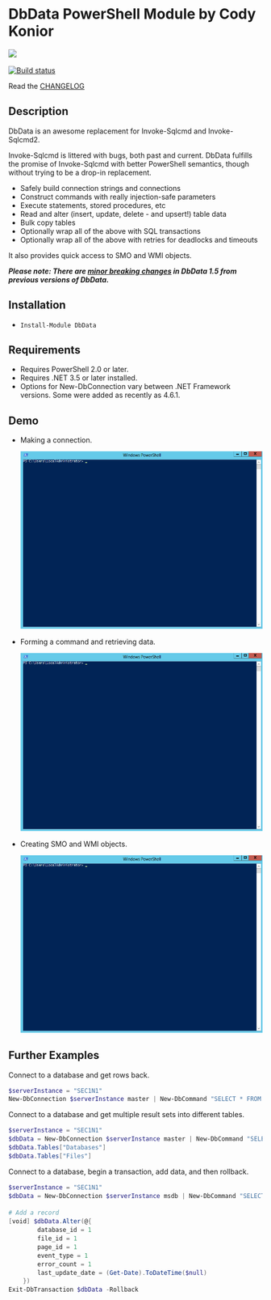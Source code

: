 # DbData PowerShell Module by Cody Konior

![][1]

[![Build status](https://ci.appveyor.com/api/projects/status/oefdf90a75hqsk69?svg=true)](https://ci.appveyor.com/project/codykonior/dbdata)

Read the [CHANGELOG][3]

## Description

DbData is an awesome replacement for Invoke-Sqlcmd and Invoke-Sqlcmd2.

Invoke-Sqlcmd is littered with bugs, both past and current. DbData fulfills
the promise of Invoke-Sqlcmd with better PowerShell semantics, though without
trying to be a drop-in replacement.

- Safely build connection strings and connections
- Construct commands with really injection-safe parameters
- Execute statements, stored procedures, etc
- Read and alter (insert, update, delete - and upsert!) table data
- Bulk copy tables
- Optionally wrap all of the above with SQL transactions
- Optionally wrap all of the above with retries for deadlocks and timeouts

It also provides quick access to SMO and WMI objects.

___Please note: There are [minor breaking changes][3] in DbData 1.5 from previous versions of DbData.___

## Installation

- `Install-Module DbData`

## Requirements

- Requires PowerShell 2.0 or later.
- Requires .NET 3.5 or later installed.
- Options for New-DbConnection vary between .NET Framework versions. Some
were added as recently as 4.6.1.

## Demo

- Making a connection.

  ![DbData makes a connection][21]

- Forming a command and retrieving data.

  ![DbData runs a query][22]

- Creating SMO and WMI objects.

  ![DbData connects over SMO and WMI][23]

## Further Examples

Connect to a database and get rows back.

``` powershell
$serverInstance = "SEC1N1"
New-DbConnection $serverInstance master | New-DbCommand "SELECT * FROM sys.master_files;" | Get-DbData
```

Connect to a database and get multiple result sets into different tables.

``` powershell
$serverInstance = "SEC1N1"
$dbData = New-DbConnection $serverInstance master | New-DbCommand "SELECT * FROM sys.databases; SELECT * FROM sys.master_files;" | Get-DbData -TableMapping "Databases", "Files" -As DataSet
$dbData.Tables["Databases"]
$dbData.Tables["Files"]
```

Connect to a database, begin a transaction, add data, and then rollback.

``` powershell
$serverInstance = "SEC1N1"
$dbData = New-DbConnection $serverInstance msdb | New-DbCommand "SELECT * FROM dbo.suspect_pages;" | Enter-DbTransaction -PassThru | Get-DbData -As DataTables

# Add a record
[void] $dbData.Alter(@{
        database_id = 1
        file_id = 1
        page_id = 1
        event_type = 1
        error_count = 1
        last_update_date = (Get-Date).ToDateTime($null)
    })
Exit-DbTransaction $dbData -Rollback
```

[1]: Images/DbData.ai.svg
[3]: CHANGELOG.md

[21]: Images/dbdata1.gif
[22]: Images/dbdata2.gif
[23]: Images/dbdata3.gif
